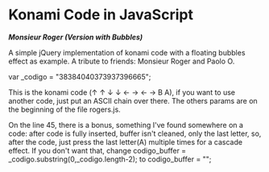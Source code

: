 # Konami Code in JavaScript
***Monsieur Roger (Version with Bubbles)***

A simple jQuery implementation of konami code with a floating bubbles effect as example. A tribute to friends: Monsieur Roger and Paolo O.

var _codigo = "38384040373937396665";

This is the konami code (&#8593; &#8593; &#8595; &#8595; &#8592; &#8594; &#8592; &#8594; B A), if you want to use another code, just put an ASCII chain over there.
The others params are on the beginning of the file rogers.js.

On the line 45, there is a bonus, something I've found somewhere on a code: after code is fully inserted, buffer isn't cleaned, only the last letter, so, after the code, just press the last letter(A) multiple times for a cascade effect. If you don't want that, change codigo_buffer = _codigo.substring(0,_codigo.length-2); to codigo_buffer = "";

